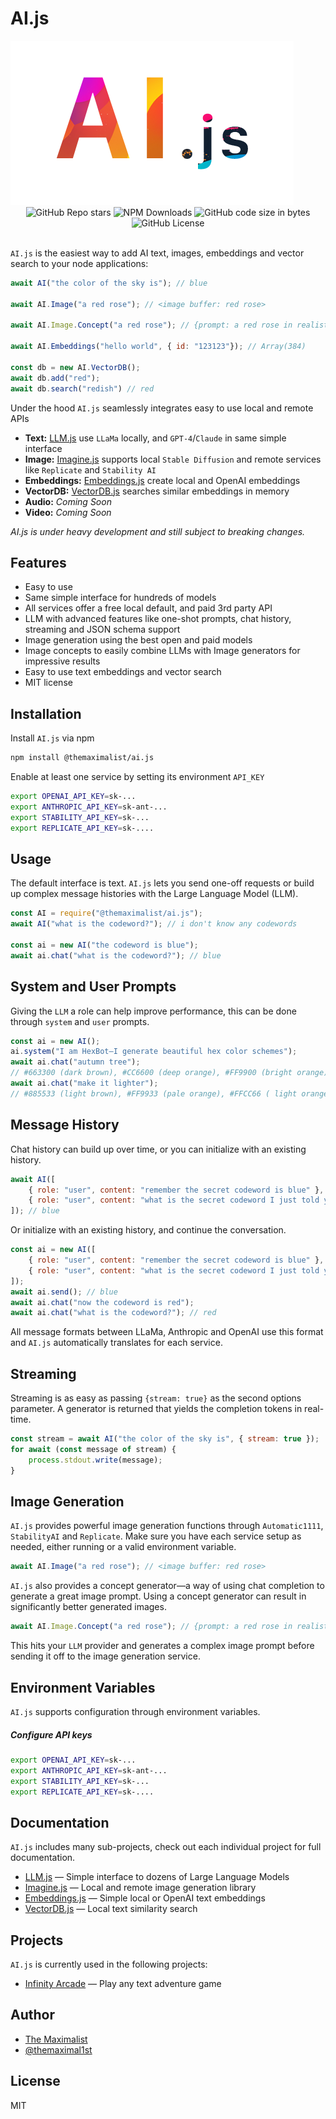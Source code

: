 # AI.js

<img src="logo.png" />

<div class="badges" style="text-align: center">
<img alt="GitHub Repo stars" src="https://img.shields.io/github/stars/themaximal1st/ai.js">
<img alt="NPM Downloads" src="https://img.shields.io/npm/dt/%40themaximalist%2Fai.js">
<img alt="GitHub code size in bytes" src="https://img.shields.io/github/languages/code-size/themaximal1st/ai.js">
<img alt="GitHub License" src="https://img.shields.io/github/license/themaximal1st/ai.js">
</div>

<br />

`AI.js` is the easiest way to add AI text, images, embeddings and vector search to your node applications:

```javascript
await AI("the color of the sky is"); // blue

await AI.Image("a red rose"); // <image buffer: red rose>

await AI.Image.Concept("a red rose"); // {prompt: a red rose in realist style, watercolor ...", <image buffer>}

await AI.Embeddings("hello world", { id: "123123"}); // Array(384)

const db = new AI.VectorDB();
await db.add("red");
await db.search("redish") // red
```

Under the hood `AI.js` seamlessly integrates easy to use local and remote APIs

* **Text:** [LLM.js](https://llmjs.themaximalist.com) use `LLaMa` locally, and `GPT-4`/`Claude` in same simple interface
* **Image:** [Imagine.js](https://imaginejs.themaximalist.com/) supports local `Stable Diffusion` and remote services like `Replicate` and `Stability AI`
* **Embeddings:** [Embeddings.js](https://embeddingsjs.themaximalist.com/) create local and OpenAI embeddings
* **VectorDB:** [VectorDB.js](https://vectordbjs.themaximalist.com/) searches similar embeddings in memory
* **Audio:** *Coming Soon*
* **Video:** *Coming Soon*

*AI.js is under heavy development and still subject to breaking changes.*

## Features

* Easy to use
* Same simple interface for hundreds of models
* All services offer a free local default, and paid 3rd party API
* LLM with advanced features like one-shot prompts, chat history, streaming and JSON schema support
* Image generation using the best open and paid models
* Image concepts to easily combine LLMs with Image generators for impressive results
* Easy to use text embeddings and vector search
* MIT license



## Installation

Install `AI.js` via npm

```bash
npm install @themaximalist/ai.js
```

Enable at least one service by setting its environment `API_KEY`

```bash
export OPENAI_API_KEY=sk-...
export ANTHROPIC_API_KEY=sk-ant-...
export STABILITY_API_KEY=sk-...
export REPLICATE_API_KEY=sk-....
```



## Usage

The default interface is text. `AI.js` lets you send one-off requests or build up complex message histories with the Large Language Model (LLM).

```javascript
const AI = require("@themaximalist/ai.js");
await AI("what is the codeword?"); // i don't know any codewords

const ai = new AI("the codeword is blue");
await ai.chat("what is the codeword?"); // blue
```



## System and User Prompts

Giving the `LLM` a role can help improve performance, this can be done through `system` and `user` prompts.

```javascript
const ai = new AI();
ai.system("I am HexBot—I generate beautiful hex color schemes");
await ai.chat("autumn tree");
// #663300 (dark brown), #CC6600 (deep orange), #FF9900 (bright orange), #FFCC00 (golden yellow), #663399 (deep purple)
await ai.chat("make it lighter");
// #885533 (light brown), #FF9933 (pale orange), #FFCC66 ( light orange), #FFEE99 (pale yellow), #9966CC (light purple)
```



## Message History

Chat history can build up over time, or you can initialize with an existing history.

```javascript
await AI([
    { role: "user", content: "remember the secret codeword is blue" },
    { role: "user", content: "what is the secret codeword I just told you?" },
]); // blue
```
Or initialize with an existing history, and continue the conversation.

```javascript
const ai = new AI([
    { role: "user", content: "remember the secret codeword is blue" },
    { role: "user", content: "what is the secret codeword I just told you?" },
]);
await ai.send(); // blue
await ai.chat("now the codeword is red");
await ai.chat("what is the codeword?"); // red
```

All message formats between LLaMa, Anthropic and OpenAI use this format and `AI.js` automatically translates for each service.



## Streaming

Streaming is as easy as passing `{stream: true}` as the second options parameter. A generator is returned that yields the completion tokens in real-time.

```javascript
const stream = await AI("the color of the sky is", { stream: true });
for await (const message of stream) {
    process.stdout.write(message);
}
```



## Image Generation

`AI.js` provides powerful image generation functions through `Automatic1111`, `StabilityAI` and `Replicate`. Make sure you have each service setup as needed, either running or a valid environment variable.

```javascript
await AI.Image("a red rose"); // <image buffer: red rose>
```

`AI.js` also provides a concept generator—a way of using chat completion to generate a great image prompt. Using a concept generator can result in significantly better generated images.

```javascript
await AI.Image.Concept("a red rose"); // {prompt: a red rose in realist style, watercolor ...", <image buffer>}
```

This hits your `LLM` provider and generates a complex image prompt before sending it off to the image generation service. 



## Environment Variables

`AI.js` supports configuration through environment variables.

##### Configure API keys

```bash
export OPENAI_API_KEY=sk-...
export ANTHROPIC_API_KEY=sk-ant-...
export STABILITY_API_KEY=sk-...
export REPLICATE_API_KEY=sk-....
```



## Documentation

`AI.js` includes many sub-projects, check out each individual project for full documentation.

* [LLM.js](https://llmjs.themaximalist.com) — Simple interface to dozens of Large Language Models
* [Imagine.js](https://github.com/themaximal1st/imagine.js) — Local and remote image generation library
* [Embeddings.js](https://github.com/themaximal1st/embeddings.js) — Simple local or OpenAI text embeddings
* [VectorDB.js](https://github.com/themaximal1st/vectordb.js) — Local text similarity search



## Projects

`AI.js` is currently used in the following projects:

-   [Infinity Arcade](https://infinityarcade.com) — Play any text adventure game



## Author

-   [The Maximalist](https://themaximalist.com/)
-   [@themaximal1st](https://twitter.com/themaximal1st)



## License

MIT

